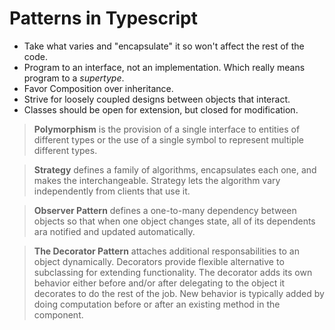 # Patterns in Typescript

+ Take what varies and "encapsulate" it so won't affect the rest of the code.
+ Program to an interface, not an implementation. Which really means program to a _supertype_.
+ Favor Composition over inheritance.
+ Strive for loosely coupled designs between objects that interact.
+ Classes should be open for extension, but closed for modification.

> **Polymorphism** is the provision of a single interface to entities of different types or the use of a single symbol to represent multiple different types.

> **Strategy** defines a family of algorithms, encapsulates each one, and makes the interchangeable. Strategy lets the algorithm vary independently from clients that use it.

> **Observer Pattern** defines a one-to-many dependency between objects so that when one object changes state, all of its dependents ara notified and updated automatically.

> **The Decorator Pattern** attaches additional responsabilities to an object dynamically. Decorators provide flexible alternative to subclassing for extending functionality.
> The decorator adds its own behavior either before and/or after delegating to the object it decorates to do the rest of the job.
> New behavior is typically added by doing computation before or after an existing method in the component.
